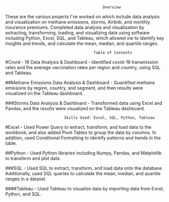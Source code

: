                                                Overview 
These are the various projects I've worked on which include data analysis and visualization on methane emissions, storms, Airbnb, and monthly insurance premiums. Completed data analysis and visualization by extracting, transforming, loading, and visualizing data using software including Python, Excel, SQL, and Tableau, which allowed me to identify key insights and trends, and calculate the mean, median, and quartile ranges.
 
                                           Table of Contents
#Covid - 19 Data Analysis & Dashboard -  Identified covid-19 transmission rates and the average vaccination rates per region and country, using SQL and Tableau.

##Methane Emissions Data Analysis & Dashboard - Quantified methane emissions by region, country, and segment, and then results were visualized on the       Tableau dashboard.

###Storms Data Analysis & Dashboard  - Transformed data using Excel and Pandas, and the results were visualized on the Tableau dashboard.

                              Skills Used: Excel, SQL, Python, Tableau
#Excel - Used Power Query to extract, transform, and load data to the workbook, and also added Pivot Tables to group the data by columns. In addition, used Conditional Formatting to identify patterns and trends in the table.

##Python - Used Python libraries including Numpy, Pandas, and Matplotlib to transform and plot data.

###SQL - Used SQL to extract, transform, and load data onto the database. Additionally, used SQL queries to calculate the mean, median, and quartile ranges in a dataset.

####Tableau - Used Tableau to visualize data by importing data from Excel, Python, and SQL.
